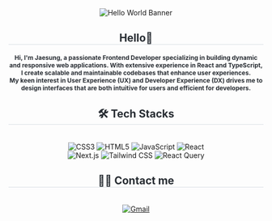 <div align="center">
  <img src="https://capsule-render.vercel.app/api?type=waving&color=gradient&height=240&text=Hello%20world👋&animation=fadeIn&fontColor=292929&fontSize=70" alt="Hello World Banner" />
</div>

<div align="center"> 
  <h2 style="border-bottom: 1px solid #d8dee4; color: #282d33;">Hello👋</h2>  
  <div style="font-weight: 700;  text-align: center; color: #282d33;">
 
  <p style="font-size: 12px;">
  Hi, I'm <strong>Jaesung</strong>, a passionate <strong>Frontend Developer</strong> specializing in building dynamic and responsive web applications. With extensive experience in <strong>React</strong> and <strong>TypeScript</strong>, I create scalable and maintainable codebases that enhance user experiences.<br/> My keen interest in <strong>User Experience (UX)</strong> and <strong>Developer Experience (DX)</strong> drives me to design interfaces that are both intuitive for users and efficient for developers.
</p>
  
  </div> 
</div>

<div align="center">
  <h2 style="border-bottom: 1px solid #d8dee4; color: #282d33;">🛠️ Tech Stacks</h2> <br> 
  <div style="margin: 0 auto; text-align: center;">
    <img src="https://img.shields.io/badge/CSS3-1572B6?style=for-the-badge&logo=CSS3&logoColor=white" alt="CSS3">
    <img src="https://img.shields.io/badge/HTML5-E34F26?style=for-the-badge&logo=HTML5&logoColor=white" alt="HTML5">  
    <img src="https://img.shields.io/badge/Javascript-F7DF1E?style=for-the-badge&logo=Javascript&logoColor=white" alt="JavaScript">
    <img src="https://img.shields.io/badge/React-61DAFB?style=for-the-badge&logo=React&logoColor=white" alt="React">
    <br/>
    <img src="https://img.shields.io/badge/Next.js-000000?style=for-the-badge&logo=Next.js&logoColor=white" alt="Next.js">
    <img src="https://img.shields.io/badge/Tailwind%20CSS-06B6D4?style=for-the-badge&logo=Tailwind%20CSS&logoColor=white" alt="Tailwind CSS">
    <img src="https://img.shields.io/badge/React%20Query-FF4154?style=for-the-badge&logo=React%20Query&logoColor=white" alt="React Query">
    <br/>
  </div>
</div>

<div align="center">
  <h2 style="border-bottom: 1px solid #d8dee4; color: #282d33;">🧑‍💻 Contact me</h2> <br> 
  <div align="center">
    <a href="mailto:jaesungko.dev@gmail.com">
      <img src="https://img.shields.io/badge/Gmail-EA4335?style=for-the-badge&logo=Gmail&logoColor=white" alt="Gmail" />
    </a>
  </div>  <br> 

</div>

